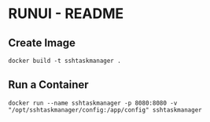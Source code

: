# RUNUI - README #

## Create Image ##

`docker build -t sshtaskmanager .`

## Run a Container ##

`docker run --name sshtaskmanager -p 8080:8080 -v "/opt/sshtaskmanager/config:/app/config" sshtaskmanager`
